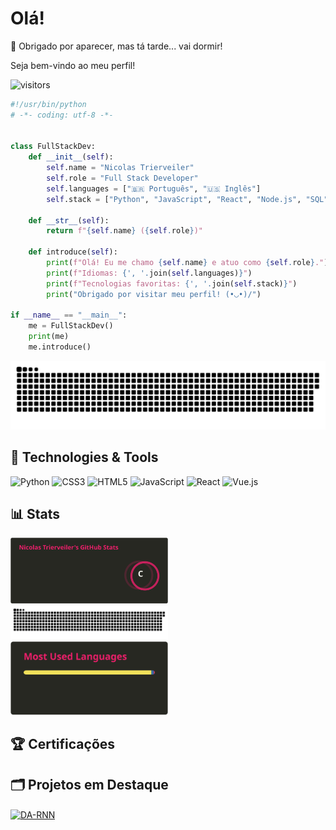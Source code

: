 # Olá!

<!-- saudacao -->
🌚 Obrigado por aparecer, mas tá tarde... vai dormir!
<!-- /saudacao -->

Seja bem-vindo ao meu perfil!

![visitors](https://visitor-badge.laobi.icu/badge?page_id=nictrierveiler.nictrierveiler)


```python
#!/usr/bin/python
# -*- coding: utf-8 -*-


class FullStackDev:
    def __init__(self):
        self.name = "Nicolas Trierveiler"
        self.role = "Full Stack Developer"
        self.languages = ["🇧🇷 Português", "🇺🇸 Inglês"]
        self.stack = ["Python", "JavaScript", "React", "Node.js", "SQL", "HTML/CSS"]

    def __str__(self):
        return f"{self.name} ({self.role})"

    def introduce(self):
        print(f"Olá! Eu me chamo {self.name} e atuo como {self.role}.")
        print(f"Idiomas: {', '.join(self.languages)}")
        print(f"Tecnologias favoritas: {', '.join(self.stack)}")
        print("Obrigado por visitar meu perfil! (•◡•)/")

if __name__ == "__main__":
    me = FullStackDev()
    print(me)
    me.introduce()

```

<img src='./assets/github-user-contribution.svg' alt='snake game' />


## 🔧 Technologies & Tools

![Python](https://img.shields.io/badge/Python-2f2f2f?style=flat&logo=python&logoColor=white)
![CSS3](https://img.shields.io/badge/CSS3-2f2f2f?style=flat&logo=css3&logoColor=white)
![HTML5](https://img.shields.io/badge/HTML5-2f2f2f?style=flat&logo=html5&logoColor=white)
![JavaScript](https://img.shields.io/badge/JavaScript-2f2f2f?style=flat&logo=javascript&logoColor=white)
![React](https://img.shields.io/badge/React-2f2f2f?style=flat&logo=react&logoColor=white)
![Vue.js](https://img.shields.io/badge/Vue.js-2f2f2f?style=flat&logo=vue.js&logoColor=white)


## 📊 Stats

<p align="left">
  <img src="./assets/api.svg" width="50%" /><br>
  <img src="./assets/download.svg" width="50%" /><br>
  <img src="./assets/download (1).svg" width="50%" />
</p>


## 🏆 Certificações



## 🗂️ Projetos em Destaque


<a href="https://github.com/nictrierveiler/React-Ecommerce">
  <img align="center" src="https://github-readme-stats.vercel.app/api/pin/?username=nictrierveiler&repo=React-Ecommerce&show_icons=true&line_height=27&title_color=6aa6f8&text_color=8a919a&icon_color=6aa6f8&bg_color=22272e" alt="DA-RNN" />
</a>